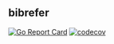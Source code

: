 ## bibrefer

[![Go Report Card](https://goreportcard.com/badge/github.com/stormvirux/bibrefer)](https://goreportcard.com/report/github.com/stormvirux/bibrefer)
[![codecov](https://codecov.io/gh/stormvirux/bibrefer/branch/main/graph/badge.svg?token=RTUOVRM9YU)](https://codecov.io/gh/stormvirux/bibrefer)
